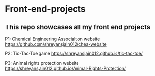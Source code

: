 # Front-end-projects
## This repo showcases all my front end projects

P1: Chemical Engineering Associaltion website https://github.com/shreyansjain012/chea-website

P2: Tic-Tac-Toe game https://shreyansjain012.github.io/tic-tac-toe/

P3: Animal rights protection website https://shreyansjain012.github.io/Animal-Rights-Protection/
